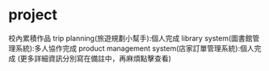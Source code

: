 # project
校內累積作品
    trip planning(旅遊規劃小幫手):個人完成
    library system(圖書館管理系統):多人協作完成
    product management system(店家訂單管理系統):個人完成
(更多詳細資訊分別寫在備註中，再麻煩點擊查看)
